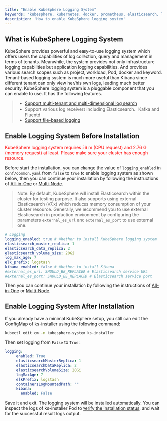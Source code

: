 ```yaml
---
title: "Enable KubeSphere Logging System"
keywords: 'kubesphere, kubernetes, docker, prometheus, elasticsearch, logging, elk'
description: 'How to enable KubeSphere logging system'
---
```


## What is KubeSphere Logging System

KubeSphere provides powerful and easy-to-use logging system which offers users the capabilities of log collection, query and management in terms of tenants. Meanwhile, the system provides not only infrastructure logging capabilities but application logging capabilities. And provides various search scopes such as project, workload, Pod, docker and keyword. Tenant-based logging system is much more useful than Kibana since different tenant can only view her/his own logs, leading much better security. KubeSphere logging system is a pluggable component that you can enable to use. It has the following features.

> - [Support multi-tenant and multi-dimensional log search](../../toolbox/log-search)
> - Support various log receivers including Elasticsearch、Kafka and Fluentd
> - [Support file-based logging](../../workload/logs-on-disk)

## Enable Logging System Before Installation

<font color=red>KubeSphere logging system requires 56 m (CPU request) and 2.76 G (memory request) at least. Please make sure your cluster has enough resource.</font>

Before start the installation, you can change the value of `logging_enabled` in `conf/common.yaml` from `false` to `true` to enable logging system as shown below, then you can continue your installation by following the instructions of [All-in-One](../all-in-one) or [Multi-Node](../multi-node).

> Note: By default, KubeSphere will install Elasticsearch within the cluster for testing purpose. It also supports using external Elasticsearch (v7.x) which reduces memory consumption of your cluster resource. Generally, we recommend you to use external Elasticsearch in production environment by configuring the parameters `external_es_url` and `external_es_port` to use external one.

```yaml
# Logging
logging_enabled: true # Whether to install KubeSphere logging system
elasticsearch_master_replica: 1  
elasticsearch_data_replica: 2  
elasticsearch_volume_size: 20Gi
log_max_age: 7
elk_prefix: logstash
kibana_enabled: false # Whether to install Kibana
#external_es_url: SHOULD_BE_REPLACED # Elasticsearch service URL
#external_es_port: SHOULD_BE_REPLACED # Elasticsearch service port
```

Then you can continue your installation by following the instructions of [All-in-One](../all-in-one) or [Multi-Node](../multi-node).

## Enable Logging System After Installation

If you already have a minimal KubeSphere setup, you still can edit the ConfigMap of ks-installer using the following command:

```bash
kubectl edit cm -n kubesphere-system ks-installer
```

Then set logging from `False` to `True`:

```yaml
logging:
     enabled: True
     elasticsearchMasterReplica: 1
     elasticsearchDataReplica: 2
     elasticsearchVolumeSize: 20Gi
     logMaxAge: 7
     elkPrefix: logstash
     containersLogMountedPath: ""
     kibana:
       enabled: False
```

Save it and exit. The logging system will be installed automatically. You can inspect the logs of ks-installer Pod to [verify the installation status](../verify-components), and wait for the successful result logs output.
